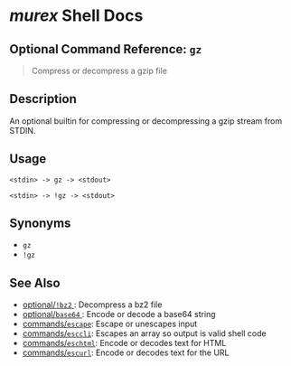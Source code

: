 # _murex_ Shell Docs

## Optional Command Reference: `gz` 

> Compress or decompress a gzip file

## Description

An optional builtin for compressing or decompressing a gzip stream from STDIN.

## Usage

    <stdin> -> gz -> <stdout>
    
    <stdin> -> !gz -> <stdout>

## Synonyms

* `gz`
* `!gz`


## See Also

* [optional/`!bz2` ](../optional/bz2.md):
  Decompress a bz2 file
* [optional/`base64` ](../optional/base64.md):
  Encode or decode a base64 string
* [commands/`escape`](../commands/escape.md):
  Escape or unescapes input 
* [commands/`esccli`](../commands/esccli.md):
  Escapes an array so output is valid shell code
* [commands/`eschtml`](../commands/eschtml.md):
  Encode or decodes text for HTML
* [commands/`escurl`](../commands/escurl.md):
  Encode or decodes text for the URL